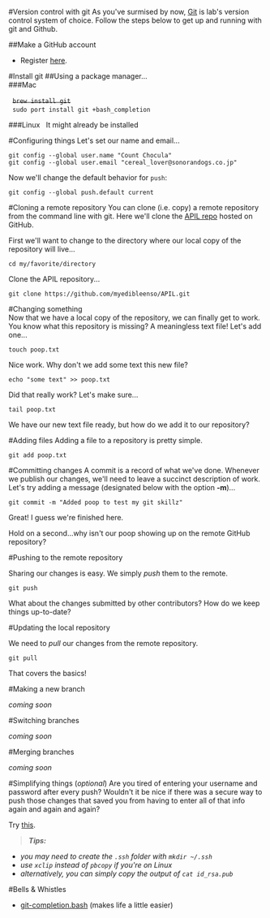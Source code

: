 #Version control with git
As you've surmised by now, [Git](http://git-scm.com) is lab's version control system of choice.  Follow the steps below to get up and running with git and Github.

##Make a GitHub account 
- Register [here](https://github.com).  

#Install git 
##Using a package manager...  
###Mac  

&nbsp;&nbsp;~~`brew install git`~~  
&nbsp;&nbsp;`sudo port install git +bash_completion`

###Linux 
&nbsp;&nbsp;It might already be installed

#Configuring things
Let's set our name and email...  

`git config --global user.name "Count Chocula"`  
`git config --global user.email "cereal_lover@sonorandogs.co.jp"`

Now we'll change the default behavior for `push`:  

`git config --global push.default current`

#Cloning a remote repository
You can clone (i.e. copy) a remote repository from the command line with git.  Here we'll clone the [APIL repo](https://github.com/myedibleenso/APIL) hosted on GitHub. 

First we'll want to change to the directory where our local copy of the repository will live...  

`cd my/favorite/directory`  

Clone the APIL repository...
 
`git clone https://github.com/myedibleenso/APIL.git`

#Changing something  
Now that we have a local copy of the repository, we can finally get to work.  You know what this repository is missing?  A meaningless text file!  Let's add one...  

`touch poop.txt`

Nice work.  Why don't we add some text this new file?

`echo "some text" >> poop.txt`  

Did that really work?  Let's make sure...  

`tail poop.txt`  

We have our new text file ready, but how do we add it to our repository?  

#Adding files
Adding a file to a repository is pretty simple.  

`git add poop.txt`  

#Committing changes
A commit is a record of what we've done.  Whenever we publish our changes, we'll need to leave a succinct description of work.  Let's try adding a message (designated below with the option **-m**)...

`git commit -m "Added poop to test my git skillz"`  

Great!  I guess we're finished here.

Hold on a second...why isn't our poop showing up on the remote GitHub repository?

#Pushing to the remote repository

Sharing our changes is easy.  We simply *push* them to the remote.

`git push`

What about the changes submitted by other contributors?  How do we keep things up-to-date?

#Updating the local repository

We need to *pull* our changes from the remote repository.

`git pull`

That covers the basics!

#Making a new branch

*coming soon*

#Switching branches

*coming soon*

#Merging branches

*coming soon*

#Simplifying things (*optional*)
Are you tired of entering your username and password after every push?  Wouldn't it be nice if there was a secure way to push those changes that saved you from having to enter all of that info again and again and again?  

Try [this](https://help.github.com/articles/generating-ssh-keys).
>***Tips:***

 - *you may need to create the `.ssh` folder with `mkdir ~/.ssh`*
 - *use `xclip` instead of `pbcopy` if you're on Linux*  
 - *alternatively, you can simply copy the output of `cat id_rsa.pub`*   
	  
#Bells & Whistles

- [git-completion.bash](http://git-scm.com/book/en/Git-Basics-Tips-and-Tricks) (makes life a little easier)
